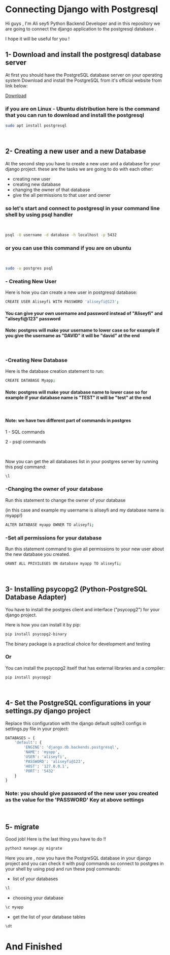 
# Connecting Django with Postgresql

Hi guys , I'm Ali seyfi Python Backend Developer and in this repository we are going to connect the django application to
the postgresql database .

I hope it will be useful for you !

## 1- Download and install the postgresql database server

At first you should have the PostgreSQL database server on your operating system
Download and install the PostgreSQL from it's official website from link below:

[Download](https://www.postgresql.org/download/)

### if you are on Linux - Ubuntu distribution here is the command that you can run to download and  install the postgresql

~~~bash
sudo apt install postgresql
~~~

&nbsp;

## 2- Creating a new user and a new Database

At the second step you have to create a new user and a database for your django project. these are the tasks we are going to do with each other:

+ creating new user
+ creating new database
+ changing the owner of that database
+ give the all permissions to that user and owner

### so let's start and connect to postgresql in your command line shell by using psql handler

&nbsp;

~~~bash
psql -U username -d database -h localhost -p 5432
~~~

### or you can use this command if you are on ubuntu

&nbsp;

~~~bash
sudo -u postgres psql
~~~

### - Creating New User

Here is how you can create a new user in postgresql database:

~~~bash
CREATE USER Aliseyfi WITH PASSWORD 'aliseyfi@123';
~~~

#### You can give your own username and password instead of "Aliseyfi" and "aliseyfi@123" password

#### Note: postgres will make your username to lower case so for example if you give the username as "DAVID" it will be "david" at the end

&nbsp;

### -Creating New Database

Here is the database creation statement to run:

~~~bash
CREATE DATABASE Myapp;
~~~

#### Note: postgres will make your database name to lower case so for example if your database name is "TEST" it will be "test" at the end

&nbsp;

#### Note: we have two different part of commands in postgres

1 - SQL commands

2 - psql commands

&nbsp;

Now you can get the all databases list in your postgres server by running this psql command:

~~~bash
\l
~~~

### -Changing the owner of your database

Run this statement to change the owner of your database

(in this case and example my username is aliseyfi and my database name is myapp!)

~~~bash
ALTER DATABASE myapp OWNER TO aliseyfi;
~~~

### -Set all permissions for your database

Run this statement command to give all permissions to your new user about the new database you created.

~~~bash
GRANT ALL PRIVILEGES ON database myapp TO aliseyfi;
~~~

&nbsp;

## 3- Installing psycopg2 (Python-PostgreSQL Database Adapter)

You have to install the postgres client and interface ("psycopg2") for your django project.

Here is how you can install it by pip:

~~~bash
pip install psycopg2-binary
~~~

The binary package is a practical choice for development and testing

### Or  

You can install the psycopg2 itself that has external libraries and a compiler:

~~~bash
pip install psycopg2
~~~

&nbsp;

## 4- Set the PostgreSQL configurations in your settings.py django project

Replace this configuration with the django default sqlite3 configs in settings.py file in your project:

~~~python
DATABASES = {
    'default': {
        'ENGINE': 'django.db.backends.postgresql',
        'NAME': 'myapp',
        'USER': 'aliseyfi',
        'PASSWORD': 'aliseyfi@123',
        'HOST': '127.0.0.1',
        'PORT': '5432'
    }
}
~~~

### Note: you should give password of the new user you created as the value for the 'PASSWORD' Key at above settings

&nbsp;

## 5- migrate

Good job! Here is the last thing you have to do !!

~~~bash
python3 manage.py migrate
~~~

Here you are , now you have the PostgreSQL database in your django project and you can check it with psql commands so connect to postgres in your shell by using psql and run these psql commands:

+ list of your databases

~~~bash
\l
~~~

+ choosing your database

~~~bash
\c myapp
~~~

+ get the list of your database tables

~~~bash
\dt
~~~

# And Finished
